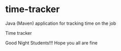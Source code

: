 # time-tracker
Java (Maven) application for tracking time on the job

Time tracker

Good Night Students!!!
Hope you all are fine
